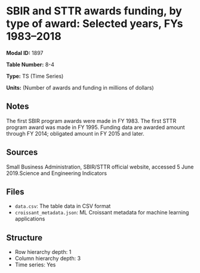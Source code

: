 # SBIR and STTR awards funding, by type of award: Selected years, FYs 1983&#8211;2018

**Modal ID:** 1897

**Table Number:** 8-4

**Type:** TS (Time Series)

**Units:** (Number of awards and funding in millions of dollars)

## Notes

The first SBIR program awards were made in FY 1983. The first STTR program award was made in FY 1995. Funding data are awarded amount through FY 2014; obligated amount in FY 2015 and later.

## Sources

Small Business Administration, SBIR/STTR official website, accessed 5 June 2019.Science and Engineering Indicators

## Files

- `data.csv`: The table data in CSV format
- `croissant_metadata.json`: ML Croissant metadata for machine learning applications

## Structure

- Row hierarchy depth: 1
- Column hierarchy depth: 3
- Time series: Yes
